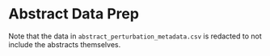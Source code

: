 # Abstract Data Prep

Note that the data in `abstract_perturbation_metadata.csv` is redacted to not include the abstracts themselves.